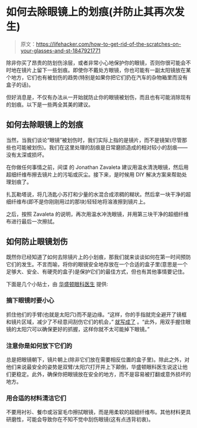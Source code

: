# 如何去除眼镜上的划痕(并防止其再次发生)

> 原文：<https://lifehacker.com/how-to-get-rid-of-the-scratches-on-your-glasses-and-st-1847921771>

除非你买了昂贵的防划伤涂层，或者非常小心地保护你的眼镜，否则你很可能会不时地在镜片上留下一些划痕。即使你不戴处方眼镜，你也可能有一副太阳镜放在某个地方，它们也有被划伤的趋势(特别是如果你把它们扔在汽车的杂物箱里而没有盒子的话)。



但好消息是，不仅有办法从一开始就防止你的眼镜被划伤，而且也有可能消除现有的划痕。以下是一些两全其美的建议。

## 如何去除眼镜上的划痕

当然，当我们谈论“眼镜”被划伤时，我们实际上指的是镜片，而不是镜架(尽管那些也可能被划伤)。我们在这里处理的刮痕是日常磨损造成的相对较小的刮痕——没有太深或损坏。

在你做任何事情之前，间谍 的 Jonathan Zavaleta 建议用温水清洗眼镜，然后用超细纤维布擦去镜片上的污垢或灰尘。接下来，是时候用 DIY 解决方案来帮助处理划痕了。

扎瓦勒塔说，将几汤匙小苏打和少量的水混合成浓稠的糊状。然后拿一块干净的超细纤维布(即不是你刚刚用过的那块)轻轻地将溶液擦到镜片上。

之后，按照 Zavaleta 的说明，再次用温水冲洗眼镜，并用第三块干净的超细纤维布进行最后一次擦拭。

## 如何防止眼镜划伤

既然你已经知道了如何去除镜片上的小划痕，那我们就来谈谈如何在第一时间预防它们的发生。不言而喻，将你的眼镜安全地存放在一个合适的盒子里(意思是一个足够大、安全、有硬壳的盒子)是保护它们的最佳方式，但也有其他事情要记住。

下面是几个小贴士，由 [华盛顿眼科医生](https://www.washingtoneyedoctors.com/2021/02/18/how-to-prevent-your-lenses-from-scratching/) 提供:

### 摘下眼镜时要小心

抓住他们的手臂(也就是太阳穴)而不是边缘。“这样，你的手指就完全避开了镜框和镜片区域，减少了不经意间刮伤它们的机会，” [就写成了](https://www.washingtoneyedoctors.com/2021/02/18/how-to-prevent-your-lenses-from-scratching/) 。“此外，用双手握住眼镜的太阳穴可以确保更好的抓握，这样你就不太可能掉下眼镜。”

### 注意你是如何放下它们的

总是把眼镜朝下，镜片朝上(除非它们放在需要相反位置的盒子里)。除此之外，对他们来说最安全的姿势是双臂/太阳穴打开并上下颠倒，华盛顿眼科医生说这让他们更稳定。此外，确保你把眼镜放在安全的地方，而不是容易被打翻或意外损坏的地方。

### 用合适的材料清洁它们

不要用衬衫、餐巾或浴室毛巾擦拭眼镜，而是用柔软的超细纤维布。其他材料更具研磨性，可能会导致你在不知不觉中刮伤眼镜(这有点违背初衷)。